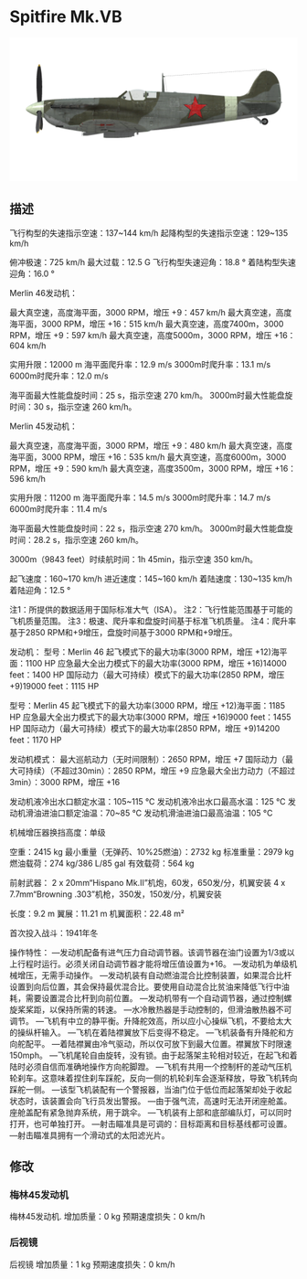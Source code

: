 # Spitfire Mk.VB

![spitfiremkvb](../images/spitfiremkvb.png)

## 描述

飞行构型的失速指示空速：137~144 km/h
起降构型的失速指示空速：129~135 km/h

俯冲极速：725 km/h
最大过载：12.5 G
飞行构型失速迎角：18.8 °
着陆构型失速迎角：16.0 °


Merlin 46发动机：

最大真空速，高度海平面，3000 RPM，增压 +9：457 km/h
最大真空速，高度海平面，3000 RPM，增压 +16：515 km/h
最大真空速，高度7400m，3000 RPM，增压 +9：597 km/h
最大真空速，高度5000m，3000 RPM，增压 +16：604 km/h

实用升限：12000 m
海平面爬升率：12.9 m/s
3000m时爬升率：13.1 m/s
6000m时爬升率：12.0 m/s

海平面最大性能盘旋时间：25 s，指示空速 270 km/h。
3000m时最大性能盘旋时间：30 s，指示空速 260 km/h。


Merlin 45发动机：

最大真空速，高度海平面，3000 RPM，增压 +9：480 km/h
最大真空速，高度海平面，3000 RPM，增压 +16：535 km/h
最大真空速，高度6000m，3000 RPM，增压 +9：590 km/h
最大真空速，高度3500m，3000 RPM，增压 +16：596 km/h

实用升限：11200 m
海平面爬升率：14.5 m/s
3000m时爬升率：14.7 m/s
6000m时爬升率：11.4 m/s

海平面最大性能盘旋时间：22 s，指示空速 270 km/h。
3000m时最大性能盘旋时间：28.2 s，指示空速 260 km/h。


3000m（9843 feet）时续航时间：1h 45min，指示空速 350 km/h。

起飞速度：160~170 km/h
进近速度：145~160 km/h
着陆速度：130~135 km/h
着陆迎角：12.5 °

注1：所提供的数据适用于国际标准大气（ISA）。
注2：飞行性能范围基于可能的飞机质量范围。
注3：极速、爬升率和盘旋时间基于标准飞机质量。
注4：爬升率基于2850 RPM和+9增压，盘旋时间基于3000 RPM和+9增压。

发动机：
型号：Merlin 46
起飞模式下的最大功率(3000 RPM，增压 +12)海平面：1100 HP
应急最大全出力模式下的最大功率(3000 RPM，增压 +16)14000 feet：1400 HP
国际动力（最大可持续）模式下的最大功率(2850 RPM，增压 +9)19000 feet：1115 HP

型号：Merlin 45
起飞模式下的最大功率(3000 RPM，增压 +12)海平面：1185 HP
应急最大全出力模式下的最大功率(3000 RPM，增压 +16)9000 feet：1455 HP
国际动力（最大可持续）模式下的最大功率(2850 RPM，增压 +9)14200 feet：1170 HP

发动机模式：
最大巡航动力（无时间限制）：2650 RPM，增压 +7
国际动力（最大可持续）（不超过30min）：2850 RPM，增压 +9
应急最大全出力动力（不超过3min）：3000 RPM，增压 +16

发动机液冷出水口额定水温：105~115 °C
发动机液冷出水口最高水温：125 °C
发动机滑油进油口额定油温：70~85 °C
发动机滑油进油口最高油温：105 °C

机械增压器换挡高度：单级

空重：2415 kg
最小重量（无弹药、10%25燃油）：2732 kg
标准重量：2979 kg
燃油载荷：274 kg/386 L/85 gal
有效载荷：564 kg

前射武器：
2 x 20mm“Hispano Mk.II”机炮，60发，650发/分，机翼安装
4 x 7.7mm“Browning .303”机枪，350发，150发/分，机翼安装

长度：9.2 m
翼展：11.21 m
机翼面积：22.48 m²

首次投入战斗：1941年冬

操作特性：
—发动机配备有进气压力自动调节器。该调节器在油门设置为1/3或以上行程时运行。必须关闭自动调节器才能将增压值设置为+16。
—发动机为单级机械增压，无需手动操作。
—发动机装有自动燃油混合比控制装置，如果混合比杆设置到向后位置，其会保持最优混合比。要使用自动混合比贫油来降低飞行中油耗，需要设置混合比杆到向前位置。
—发动机带有一个自动调节器，通过控制螺旋桨桨距，以保持所需的转速。
—水冷散热器是手动控制的，但滑油散热器不可调节。
—飞机有中立的静平衡。升降舵效高，所以应小心操纵飞机，不要给太大的操纵杆输入。
—飞机在着陆襟翼放下后变得不稳定。
—飞机装备有升降舵和方向舵配平。
—着陆襟翼由冷气驱动，所以仅可放下到最大位置。襟翼放下时限速150mph。
—飞机尾轮自由旋转，没有锁。由于起落架主轮相对较近，在起飞和着陆时必须自信而准确地操作方向舵脚蹬。
—飞机有共用一个控制杆的差动气压机轮刹车。这意味着捏住刹车踩舵，反向一侧的机轮刹车会逐渐释放，导致飞机转向踩舵一侧。
—该型飞机装配有一个警报器，当油门位于低位而起落架却处于收起状态时，该装置会向飞行员发出警报。
—由于强气流，高速时无法开闭座舱盖。座舱盖配有紧急抛弃系统，用于跳伞。
—飞机装有上部和底部编队灯，可以同时打开，也可单独打开。
—射击瞄准具是可调的：目标距离和目标基线都可设置。
—射击瞄准具拥有一个滑动式的太阳滤光片。

## 修改


### 梅林45发动机

梅林45发动机. 
增加质量：0 kg
预期速度损失：0 km/h

### 后视镜

后视镜
增加质量：1 kg
预期速度损失：0 km/h